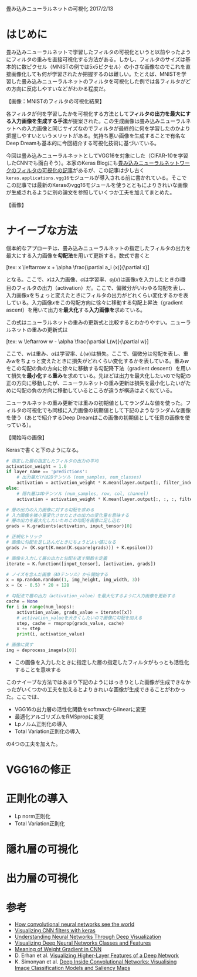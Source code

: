 畳み込みニューラルネットの可視化
2017/2/13

# はじめに

畳み込みニューラルネットで学習したフィルタの可視化というと以前やったようにフィルタの重みを直接可視化する方法がある。しかし、フィルタのサイズは基本的に数ピクセル（MNISTの例では5x5ピクセル）の小さな画像なのでこれを直接画像化しても何が学習されたか把握するのは難しい。たとえば、MNISTを学習した畳み込みニューラルネットのフィルタを可視化した例では各フィルタがどの方向に反応しやすいなどがわかる程度だ。

【画像：MNISTのフィルタの可視化結果】

各フィルタが何を学習したかを可視化する方法として**フィルタの出力を最大にする入力画像を生成する手法**が提案された。この生成画像は畳み込みニューラルネットへの入力画像と同じサイズなのでフィルタが最終的に何を学習したのかより把握しやすいというメリットがある。気持ち悪い画像を生成することで有名なDeep Dreamも基本的に今回紹介する可視化技術に基づいている。

今回は畳み込みニューラルネットとしてVGG16を対象にした（CIFAR-10を学習したCNNでも面白そう）。本家のKeras Blogにも[畳み込みニューラルネットワークのフィルタの可視化の記事](https://blog.keras.io/how-convolutional-neural-networks-see-the-world.html)があるが、この記事は少し古く`keras.applications.vgg16`モジュールが導入される前に書かれている。そこでこの記事では最新のKerasのvgg16モジュールを使うとともによりきれいな画像が生成されるように別の論文を参照していくつか工夫を加えてまとめた。

【画像】

# ナイーブな方法

個本的なアプローチは、畳み込みニューラルネットの指定したフィルタの出力を最大にする入力画像を**勾配法**を用いて更新する。数式で書くと

[tex: x \leftarrow x + \alpha \frac{\partial a_i (x)}{\partial x}]

となる。ここで、$x$は入力画像、$\alpha$は学習率、$a_i (x)$は画像$x$を入力したときのi番目のフィルタの出力（activation）だ。ここで、偏微分がいわゆる勾配を表し、入力画像$x$をちょっと変えたときにフィルタの出力がどれくらい変化するかを表している。入力画像$x$をこの勾配方向に徐々に移動する勾配上昇法（gradient ascent）を用いて出力を**最大化**する**入力画像を**求めている。

この式はニューラルネットの重みの更新式と比較するとわかりやすい。ニューラルネットの重みの更新式は

[tex: w \leftarrow w - \alpha \frac{\partial L(w)}{\partial w}]

ここで、$w$は重み、$\alpha$は学習率、$L(w)$は損失。ここで、偏微分は勾配を表し、重み$w$をちょっと変えたときに損失がどれくらい変化するかを表している。重み$w$をこの勾配の負の方向に徐々に移動する勾配降下法（gradient descent）を用いて損失を**最小化**する**重み**を求めている。先ほどは出力を最大化したいので勾配の正の方向に移動したが、ニューラルネットの重み更新は損失を最小化したいがために勾配の負の方向に移動しているところが違うが構造はよく似ている。

ニューラルネットの重み更新では重みの初期値としてランダムな値を使った。フィルタの可視化でも同様に入力画像の初期値として下記のようなランダムな画像を使う（あとで紹介するDeep Dreamはこの画像の初期値として任意の画像を使っている）。

【開始時の画像】

Kerasで書くと下のようになる。

```python
# 指定した層の指定したフィルタの出力の平均
activation_weight = 1.0
if layer_name == 'predictions':
    # 出力層だけは2Dテンソル (num_samples, num_classes)
    activation = activation_weight * K.mean(layer.output[:, filter_index])
else:
    # 隠れ層は4Dテンソル (num_samples, row, col, channel)
    activation = activation_weight * K.mean(layer.output[:, :, :, filter_index])

# 層の出力の入力画像に対する勾配を求める
# 入力画像を微小量変化させたときの出力の変化量を意味する
# 層の出力を最大化したいためこの勾配を画像に足し込む
grads = K.gradients(activation, input_tensor)[0]

# 正規化トリック
# 画像に勾配を足し込んだときにちょうどよい値になる
grads /= (K.sqrt(K.mean(K.square(grads))) + K.epsilon())

# 画像を入力して層の出力と勾配を返す関数を定義
iterate = K.function([input_tensor], [activation, grads])

# ノイズを含んだ画像（4Dテンソル）から開始する
x = np.random.random((1, img_height, img_width, 3))
x = (x - 0.5) * 20 + 128

# 勾配法で層の出力（activation_value）を最大化するように入力画像を更新する
cache = None
for i in range(num_loops):
    activation_value, grads_value = iterate([x])
    # activation_valueを大きくしたいので画像に勾配を加える
    step, cache = rmsprop(grads_value, cache)
    x += step
    print(i, activation_value)

# 画像に戻す
img = deprocess_image(x[0])
```

- この画像を入力したときに指定した層の指定したフィルタがもっとも活性化することを意味する


このナイーブな方法ではあまり下記のようにはっきりとした画像が生成できなかったがいくつかの工夫を加えるとよりきれいな画像が生成できることがわかった。ここでは、

- VGG16の出力層の活性化関数をsoftmaxからlinearに変更
- 最適化アルゴリズムをRMSpropに変更
- Lpノルム正則化の導入
- Total Variation正則化の導入

の4つの工夫を加えた。

# VGG16の修正


# 正則化の導入

- Lp norm正則化
- Total Variation正則化

# 隠れ層の可視化

# 出力層の可視化

# 参考

- [How convolutional neural networks see the world](https://blog.keras.io/how-convolutional-neural-networks-see-the-world.html)
- [Visualizing CNN filters with keras](https://jacobgil.github.io/deeplearning/filter-visualizations)
- [Understanding Neural Networks Through Deep Visualization](http://yosinski.com/deepvis)
- [Visualizing Deep Neural Networks Classes and Features](http://ankivil.com/visualizing-deep-neural-networks-classes-and-features/)
- [Meaning of Weight Gradient in CNN](http://stackoverflow.com/questions/38135950/meaning-of-weight-gradient-in-cnn)
- D. Erhan et al. [Visualizing Higher-Layer Features of a Deep Network](http://igva2012.wikispaces.asu.edu/file/view/Erhan+2009+Visualizing+higher+layer+features+of+a+deep+network.pdf)
- K. Simonyan et al. [Deep Inside Convolutional Networks: Visualising Image Classification Models and Saliency Maps](https://arxiv.org/abs/1312.6034)
